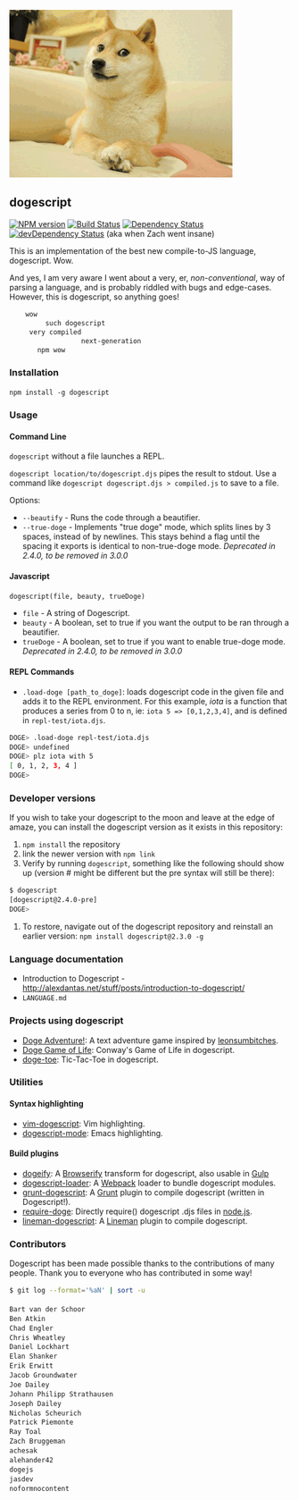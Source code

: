 ![dogescript](doge.gif)

## dogescript 

[![NPM version](https://badge.fury.io/js/dogescript.svg)](http://badge.fury.io/js/dogescript) [![Build Status](https://secure.travis-ci.org/dogescript/dogescript.svg?branch=master)](http://travis-ci.org/dogescript/dogescript) [![Dependency Status](https://david-dm.org/dogescript/dogescript.svg)](https://david-dm.org/dogescript/dogescript) [![devDependency Status](https://david-dm.org/dogescript/dogescript/dev-status.svg)](https://david-dm.org/dogescript/dogescript#info=devDependencies)
(aka when Zach went insane)



This is an implementation of the best new compile-to-JS language, dogescript. Wow. 

And yes, I am very aware I went about a very, er, *non-conventional*, way of parsing a language, and is probably riddled with bugs and edge-cases. However, this is dogescript, so anything goes!

```
    wow
         such dogescript
     very compiled
                  next-generation
       npm wow
```


### Installation

`npm install -g dogescript`

### Usage

#### Command Line

`dogescript` without a file launches a REPL.

`dogescript location/to/dogescript.djs` pipes the result to stdout. Use a command like `dogescript dogescript.djs > compiled.js` to save to a file.

Options:

* `--beautify` - Runs the code through a beautifier.
* `--true-doge` - Implements "true doge" mode, which splits lines by 3 spaces, instead of by newlines. This stays behind a flag until the spacing it exports is identical to non-true-doge mode. *Deprecated in 2.4.0, to be removed in 3.0.0*

#### Javascript

`dogescript(file, beauty, trueDoge)`
* `file` - A string of Dogescript.
* `beauty` - A boolean, set to true if you want the output to be ran through a beautifier.
* `trueDoge` - A boolean, set to true if you want to enable true-doge mode. *Deprecated in 2.4.0, to be removed in 3.0.0*

#### REPL Commands

* `.load-doge [path_to_doge]`: loads dogescript code in the given file and adds it to the REPL environment. For this example, *iota* is a function that produces a series from 0 to n, ie: `iota 5 => [0,1,2,3,4]`, and is defined in `repl-test/iota.djs`.
```bash
DOGE> .load-doge repl-test/iota.djs
DOGE> undefined
DOGE> plz iota with 5
[ 0, 1, 2, 3, 4 ]
DOGE>
```

### Developer versions

If you wish to take your dogescript to the moon and leave at the edge of amaze, you can install the dogescript version as it exists in this repository:

1. `npm install` the repository
1. link the newer version with `npm link`
1. Verify by running `dogescript`, something like the following should show up (version # might be different but the pre syntax will still be there):
```bash
$ dogescript
[dogescript@2.4.0-pre]
DOGE>
```
1. To restore, navigate out of the dogescript repository and reinstall an earlier version:
`npm install dogescript@2.3.0 -g`


### Language documentation

* Introduction to Dogescript - http://alexdantas.net/stuff/posts/introduction-to-dogescript/
* `LANGUAGE.md`

### Projects using dogescript

* [Doge Adventure!](https://github.com/ngscheurich/doge-adventure): A text adventure game inspired by [leonsumbitches](http://dailydoge.tumblr.com/post/21839788086/leonsumbitches-you-have-encountered-a-doge).
* [Doge Game of Life](https://github.com/eerwitt/doge-game-of-life): Conway's Game of Life in dogescript.
* [doge-toe](http://alexdantas.net/games/doge-toe/): Tic-Tac-Toe in dogescript.

### Utilities

#### Syntax highlighting

* [vim-dogescript](https://github.com/valeriangalliat/vim-dogescript): Vim highlighting.
* [dogescript-mode](https://github.com/alexdantas/dogescript-mode): Emacs highlighting.

#### Build plugins

* [dogeify](https://github.com/remixz/dogeify): A [Browserify](http://browserify.org/) transform for dogescript, also usable in [Gulp](https://github.com/gulpjs/gulp)
* [dogescript-loader](https://github.com/Bartvds/dogescript-loader): A [Webpack](https://Webpack.github.io) loader to bundle dogescript modules.
* [grunt-dogescript](https://github.com/Bartvds/grunt-dogescript): A [Grunt](http://gruntjs.com) plugin to compile dogescript (written in Dogescript!).
* [require-doge](https://github.com/Bartvds/require-doge): Directly require() dogescript .djs files in [node.js](http://www.nodejs.org).
* [lineman-dogescript](https://github.com/linemanjs/lineman-dogescript): A [Lineman](http://linemanjs.com/) plugin to compile dogescript.

### Contributors

Dogescript has been made possible thanks to the contributions of many people. Thank you to everyone who has contributed in some way!

```bash
$ git log --format='%aN' | sort -u

Bart van der Schoor
Ben Atkin
Chad Engler
Chris Wheatley
Daniel Lockhart
Elan Shanker
Erik Erwitt
Jacob Groundwater
Joe Dailey
Johann Philipp Strathausen
Joseph Dailey
Nicholas Scheurich
Patrick Piemonte
Ray Toal
Zach Bruggeman
achesak
alehander42
dogejs
jasdev
noformnocontent
```
